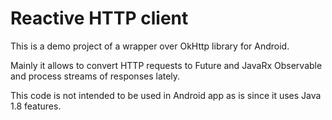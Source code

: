 Reactive HTTP client
====================

This is a demo project of a wrapper over OkHttp library for Android.

Mainly it allows to convert HTTP requests to Future and JavaRx Observable and process streams of responses lately.

This code is not intended to be used in Android app as is since it uses Java 1.8 features.